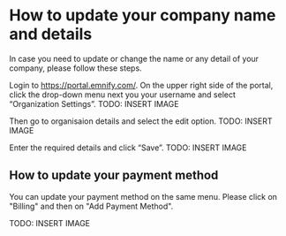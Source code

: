 # How to update your company name and details

In case you need to update or change the name or any detail of your company, please follow these steps.

Login to https://portal.emnify.com/.
On the upper right side of the portal, click the drop-down menu next you your username and select “Organization Settings”.
TODO: INSERT IMAGE

Then go to organisaion details and select the edit option.
TODO: INSERT IMAGE

Enter the required details and click “Save”.
TODO: INSERT IMAGE

## How to update your payment method
You can update your payment method on the same menu.
Please click on "Billing" and then on "Add Payment Method".

TODO: INSERT IMAGE
